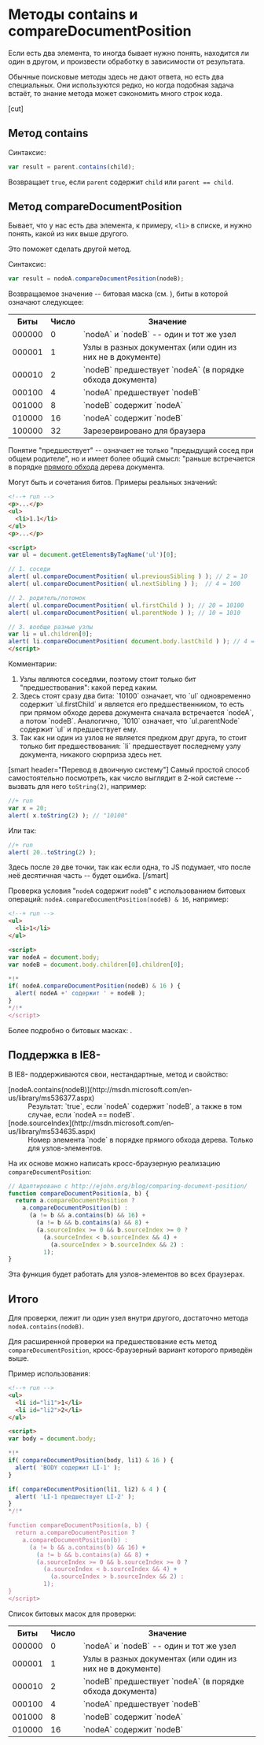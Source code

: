 # Методы contains и compareDocumentPosition

Если есть два элемента, то иногда бывает нужно понять, находится ли один в другом, и произвести обработку в зависимости от результата.

Обычные поисковые методы здесь не дают ответа, но есть два специальных. Они используются редко, но когда подобная задача встаёт, то знание метода может сэкономить много строк кода.

[cut]

## Метод contains

Синтаксис:

```js
var result = parent.contains(child);
```

Возвращает `true`, если `parent` содержит `child` или `parent == child`.

## Метод compareDocumentPosition

Бывает, что у нас есть два элемента, к примеру, `<li>` в списке, и нужно понять, какой из них выше другого.

Это поможет сделать другой метод.

Синтаксис:

```js
var result = nodeA.compareDocumentPosition(nodeB);
```

Возвращаемое значение -- битовая маска (см. [](/bitwise-operators)), биты в которой означают следующее:

<table>
<tr>
<th>Биты</th>
<th>Число</th>
<th>Значение</th>
</tr>
<tr><td>000000</td><td>0</td><td>`nodeA` и `nodeB` -- один и тот же узел</td></tr>
<tr><td>000001</td><td>1</td><td>Узлы в разных документах (или один из них не в документе)</td></tr>
<tr><td>000010</td><td>2</td><td>`nodeB` предшествует `nodeA` (в порядке обхода документа)</td></tr>
<tr><td>000100</td><td>4</td><td>`nodeA` предшествует `nodeB`</td></tr>
<tr><td>001000</td><td>8</td><td>`nodeB` содержит `nodeA`</td></tr>
<tr><td>010000</td><td>16</td><td>`nodeA` содержит `nodeB`</td></tr>
<tr><td>100000</td><td>32</td><td>Зарезервировано для браузера</td></tr>
</table>

Понятие "предшествует" -- означает не только "предыдущий сосед при общем родителе", но и имеет более общий смысл:  "раньше встречается в порядке [прямого обхода](http://algolist.manual.ru/ds/walk.php) дерева документа.

Могут быть и сочетания битов. Примеры реальных значений:

```html
<!--+ run -->
<p>...</p>
<ul>
  <li>1.1</li>
</ul>
<p>...</p>

<script>
var ul = document.getElementsByTagName('ul')[0];

// 1. соседи
alert( ul.compareDocumentPosition( ul.previousSibling ) ); // 2 = 10
alert( ul.compareDocumentPosition( ul.nextSibling ) );  // 4 = 100

// 2. родитель/потомок
alert( ul.compareDocumentPosition( ul.firstChild ) ); // 20 = 10100
alert( ul.compareDocumentPosition( ul.parentNode ) ); // 10 = 1010

// 3. вообще разные узлы
var li = ul.children[0];
alert( li.compareDocumentPosition( document.body.lastChild ) ); // 4 = 100
</script>
```

Комментарии:
<ol>
<li>Узлы являются соседями, поэтому стоит только бит "предшествования": какой перед каким.</li>
<li>Здесь стоят сразу два бита: `10100` означает, что `ul` одновременно содержит `ul.firstChild` и является его предшественником, то есть при прямом обходе дерева документа сначала встречается `nodeA`, а потом `nodeB`. 
Аналогично, `1010` означает, что `ul.parentNode` содержит `ul` и предшествует ему.</li>
<li>Так как ни один из узлов не является предком друг друга, то стоит только бит предшествования: `li` предшествует последнему узлу документа, никакого сюрприза здесь нет.</li>
</ol> 

[smart header="Перевод в двоичную систему"]
Самый простой способ самостоятельно посмотреть, как число выглядит в 2-ной системе -- вызвать для него `toString(2)`, например:

```js
//+ run
var x = 20;
alert( x.toString(2) ); // "10100"
```

Или так:

```js
//+ run
alert( 20..toString(2) );
```

Здесь после `20` две точки, так как если одна, то JS подумает, что после неё десятичная часть -- будет ошибка.
[/smart]

Проверка условия "`nodeA` содержит `nodeB`" с использованием битовых операций: `nodeA.compareDocumentPosition(nodeB) & 16`, например:

```html
<!--+ run -->
<ul>
  <li>1</li>
</ul>

<script>
var nodeA = document.body;
var nodeB = document.body.children[0].children[0];

*!*
if( nodeA.compareDocumentPosition(nodeB) & 16 ) {
  alert( nodeA +' содержит ' + nodeB );
}
*/!*
</script>
```

Более подробно о битовых масках:  [](/bitwise-operators).

## Поддержка в IE8-

В IE8- поддерживаются свои, нестандартные, метод и свойство:

<dl>
<dt>[nodeA.contains(nodeB)](http://msdn.microsoft.com/en-us/library/ms536377.aspx)</dt>
<dd>Результат: `true`, если `nodeA` содержит `nodeB`, а также в том случае, если `nodeA == nodeB`.</dd>
<dt>[node.sourceIndex](http://msdn.microsoft.com/en-us/library/ms534635.aspx)</dt>
<dd>Номер элемента `node` в порядке прямого обхода дерева. Только для узлов-элементов.</dd>
</dl>

На их основе можно написать кросс-браузерную реализацию `compareDocumentPosition`:

```js
// Адаптировано с http://ejohn.org/blog/comparing-document-position/
function compareDocumentPosition(a, b) {
  return a.compareDocumentPosition ?
    a.compareDocumentPosition(b) :
      (a != b && a.contains(b) && 16) +
        (a != b && b.contains(a) && 8) +
        (a.sourceIndex >= 0 && b.sourceIndex >= 0 ?
          (a.sourceIndex < b.sourceIndex && 4) +
            (a.sourceIndex > b.sourceIndex && 2) :
          1);
}
```

Эта функция будет работать для узлов-элементов во всех браузерах.

## Итого

Для проверки, лежит ли один узел внутри другого, достаточно метода `nodeA.contains(nodeB)`.

Для расширенной проверки на предшествование есть метод `compareDocumentPosition`, кросс-браузерный вариант которого приведён выше.

Пример использования:

```html
<!--+ run -->
<ul>
  <li id="li1">1</li>
  <li id="li2">2</li>
</ul>

<script>
var body = document.body;

*!*
if( compareDocumentPosition(body, li1) & 16 ) {
  alert( 'BODY содержит LI-1' );
}

if( compareDocumentPosition(li1, li2) & 4 ) {
  alert( 'LI-1 предшествует LI-2' );
}
*/!*

function compareDocumentPosition(a, b) {
  return a.compareDocumentPosition ?
    a.compareDocumentPosition(b) :
      (a != b && a.contains(b) && 16) +
        (a != b && b.contains(a) && 8) +
        (a.sourceIndex >= 0 && b.sourceIndex >= 0 ?
          (a.sourceIndex < b.sourceIndex && 4) +
            (a.sourceIndex > b.sourceIndex && 2) :
          1);
}
</script>
```

Список битовых масок для проверки:
<table>
<tr>
<th>Биты</th>
<th>Число</th>
<th>Значение</th>
</tr>
<tr><td>000000</td><td>0</td><td>`nodeA` и `nodeB` -- один и тот же узел</td></tr>
<tr><td>000001</td><td>1</td><td>Узлы в разных документах (или один из них не в документе)</td></tr>
<tr><td>000010</td><td>2</td><td>`nodeB` предшествует `nodeA` (в порядке обхода документа)</td></tr>
<tr><td>000100</td><td>4</td><td>`nodeA` предшествует `nodeB`</td></tr>
<tr><td>001000</td><td>8</td><td>`nodeB` содержит `nodeA`</td></tr>
<tr><td>010000</td><td>16</td><td>`nodeA` содержит `nodeB`</td></tr>
</table>
